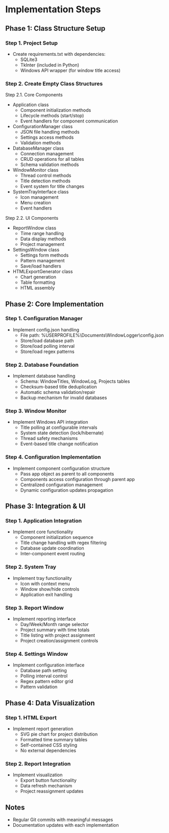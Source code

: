 # Implementation Steps

## Phase 1: Class Structure Setup

### Step 1. Project Setup
- Create requirements.txt with dependencies:
  - SQLite3
  - TkInter (included in Python)
  - Windows API wrapper (for window title access)

### Step 2. Create Empty Class Structures
Step 2.1. Core Components
   - Application class
     - Component initialization methods
     - Lifecycle methods (start/stop)
     - Event handlers for component communication
   - ConfigurationManager class
     - JSON file handling methods
     - Settings access methods
     - Validation methods
   - DatabaseManager class
     - Connection management
     - CRUD operations for all tables
     - Schema validation methods
   - WindowMonitor class
     - Thread control methods
     - Title detection methods
     - Event system for title changes
   - SystemTrayInterface class
     - Icon management
     - Menu creation
     - Event handlers

Step 2.2. UI Components
   - ReportWindow class
     - Time range handling
     - Data display methods
     - Project management
   - SettingsWindow class
     - Settings form methods
     - Pattern management
     - Save/load handlers
   - HTMLExportGenerator class
     - Chart generation
     - Table formatting
     - HTML assembly

## Phase 2: Core Implementation

### Step 1. Configuration Manager
- Implement config.json handling
  - File path: %USERPROFILE%\Documents\WindowLogger\config.json
  - Store/load database path
  - Store/load polling interval
  - Store/load regex patterns

### Step 2. Database Foundation
- Implement database handling
  - Schema: WindowTitles, WindowLog, Projects tables
  - Checksum-based title deduplication
  - Automatic schema validation/repair
  - Backup mechanism for invalid databases

### Step 3. Window Monitor
- Implement Windows API integration
  - Title polling at configurable intervals
  - System state detection (lock/hibernate)
  - Thread safety mechanisms
  - Event-based title change notification

### Step 4. Configuration Implementation
- Implement component configuration structure
  - Pass app object as parent to all components
  - Components access configuration through parent app
  - Centralized configuration management
  - Dynamic configuration updates propagation

## Phase 3: Integration & UI

### Step 1. Application Integration
- Implement core functionality
  - Component initialization sequence
  - Title change handling with regex filtering
  - Database update coordination
  - Inter-component event routing

### Step 2. System Tray
- Implement tray functionality
  - Icon with context menu
  - Window show/hide controls
  - Application exit handling

### Step 3. Report Window
- Implement reporting interface
  - Day/Week/Month range selector
  - Project summary with time totals
  - Title listing with project assignment
  - Project creation/assignment controls

### Step 4. Settings Window
- Implement configuration interface
  - Database path setting
  - Polling interval control
  - Regex pattern editor grid
  - Pattern validation

## Phase 4: Data Visualization

### Step 1. HTML Export
- Implement report generation
  - SVG pie chart for project distribution
  - Formatted time summary tables
  - Self-contained CSS styling
  - No external dependencies

### Step 2. Report Integration
- Implement visualization
  - Export button functionality
  - Data refresh mechanism
  - Project reassignment updates

## Notes
- Regular Git commits with meaningful messages
- Documentation updates with each implementation
